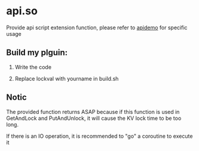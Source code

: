 # api.so
Provide api script extension function, please refer to [apidemo](https://apidemo.lockval.com) for specific usage

## Build my plguin:

1. Write the code

2. Replace lockval with yourname in build.sh

## Notic

The provided function returns ASAP because if this function is used in GetAndLock and PutAndUnlock, it will cause the KV lock time to be too long.

If there is an IO operation, it is recommended to "go" a coroutine to execute it
